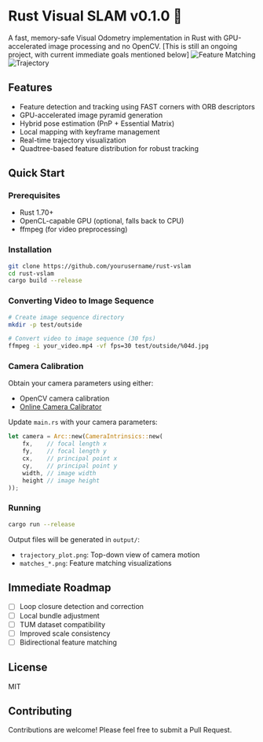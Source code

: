 # Rust Visual SLAM v0.1.0 🚀

A fast, memory-safe Visual Odometry implementation in Rust with GPU-accelerated image processing and no OpenCV.
[This is still an ongoing project, with current immediate goals mentioned below]
![Feature Matching](docs/images/feature_matching.png)
![Trajectory](docs/images/trajectory.png)

## Features

- Feature detection and tracking using FAST corners with ORB descriptors
- GPU-accelerated image pyramid generation
- Hybrid pose estimation (PnP + Essential Matrix)
- Local mapping with keyframe management
- Real-time trajectory visualization
- Quadtree-based feature distribution for robust tracking

## Quick Start

### Prerequisites

- Rust 1.70+
- OpenCL-capable GPU (optional, falls back to CPU)
- ffmpeg (for video preprocessing)

### Installation

```bash
git clone https://github.com/yourusername/rust-vslam
cd rust-vslam
cargo build --release
```

### Converting Video to Image Sequence

```bash
# Create image sequence directory
mkdir -p test/outside

# Convert video to image sequence (30 fps)
ffmpeg -i your_video.mp4 -vf fps=30 test/outside/%04d.jpg
```

### Camera Calibration

Obtain your camera parameters using either:
- OpenCV camera calibration
- [Online Camera Calibrator](https://onlinecameracalibration.com/)

Update `main.rs` with your camera parameters:
```rust
let camera = Arc::new(CameraIntrinsics::new(
    fx,    // focal length x
    fy,    // focal length y
    cx,    // principal point x
    cy,    // principal point y
    width, // image width
    height // image height
));
```

### Running

```bash
cargo run --release
```

Output files will be generated in `output/`:
- `trajectory_plot.png`: Top-down view of camera motion
- `matches_*.png`: Feature matching visualizations

## Immediate Roadmap

- [ ] Loop closure detection and correction
- [ ] Local bundle adjustment
- [ ] TUM dataset compatibility
- [ ] Improved scale consistency
- [ ] Bidirectional feature matching

## License

MIT

## Contributing

Contributions are welcome! Please feel free to submit a Pull Request.
